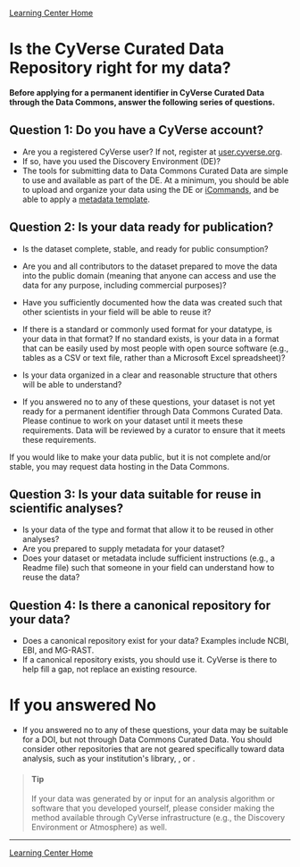 [Learning Center Home](http://learning.cyverse.org/)

# Is the CyVerse Curated Data Repository right for my data?

**Before applying for a permanent identifier in CyVerse Curated Data
through the Data Commons, answer the following series of questions.**

## Question 1: Do you have a CyVerse account?

- Are you a registered CyVerse user? If not, register at [user.cyverse.org](https://user.cyverse.org/).
- If so, have you used the Discovery Environment (DE)?
- The tools for submitting data to Data Commons Curated Data are
    simple to use and available as part of the DE. At a minimum, you
    should be able to upload and organize your data using the DE or [iCommands](https://learning.cyverse.org/projects/data_store_guide/en/latest/step2.html),
    and be able to apply a [metadata template](https://cyverse.atlassian.net/wiki/spaces/DEmanual/overview).

## Question 2: Is your data ready for publication?

- Is the dataset complete, stable, and ready for public consumption?

- Are you and all contributors to the dataset prepared to move the data
into the public domain (meaning that anyone can access and use the data
for any purpose, including commercial purposes)?
- Have you sufficiently documented how the data was created such that other scientists in your
field will be able to reuse it? 
- If there is a standard or commonly used format for your datatype, is your data in that format? If no
standard exists, is your data in a format that can be easily used by
most people with open source software (e.g., tables as a CSV or text
file, rather than a Microsoft Excel spreadsheet)? 
- Is your data organized in a clear and reasonable structure that others will be able
to understand? 
- If you answered no to any of these questions, your dataset is not yet ready for a permanent identifier through Data Commons
Curated Data. Please continue to work on your dataset until it meets
these requirements. Data will be reviewed by a curator to ensure that it
meets these requirements.

If you would like to make your data public, but it is not complete
and/or stable, you may request data hosting in the Data Commons.

## Question 3: Is your data suitable for reuse in scientific analyses?

- Is your data of the type and format that allow it to be reused in
    other analyses?
- Are you prepared to supply metadata for your dataset?
- Does your dataset or metadata include sufficient instructions (e.g.,
    a Readme file) such that someone in your field can understand how to
    reuse the data?

## Question 4: Is there a canonical repository for your data?

- Does a canonical repository exist for your data? Examples include
    NCBI, EBI, and MG-RAST.
- If a canonical repository exists, you should use it. CyVerse is
    there to help fill a gap, not replace an existing resource.

# If you answered No

- If you answered no to any of these questions, your data may be
    suitable for a DOI, but not through Data Commons Curated Data. You
    should consider other repositories that are not geared specifically
    toward data analysis, such as your institution\'s library, , or .

> #### Tip
> If your data was generated by or input for an analysis algorithm or software that you developed yourself, please consider making the method
> available through CyVerse infrastructure (e.g., the Discovery
> Environment or Atmosphere) as well.

------------------------------------------------------------------------

[Learning Center Home](http://learning.cyverse.org/)